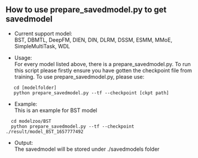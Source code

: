 ## How to use prepare_savedmodel.py to get savedmodel

- Current support model: \
BST, DBMTL, DeepFM, DIEN, DIN, DLRM, DSSM, ESMM, MMoE, SimpleMultiTask, WDL

- Usage: \
 For every model listed above, there is a prepare_savedmodel.py. To run this script please firstly ensure you have gotten the checkpoint file from training. To use prepare_savedmodel.py, please use:

 ```
    cd [modelfolder] 
    python prepare_savedmodel.py --tf --checkpoint [ckpt path]
 ``` 

 - Example: \
  This is an example for BST model
  ```
    cd modelzoo/BST
    python prepare_savedmodel.py --tf --checkpoint ./result/model_BST_1657777492
  ``` 

 - Output: \
  The savedmodel will be stored under ./savedmodels folder
